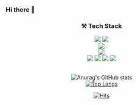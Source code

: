 ### Hi there 👋

<!--
**lDooh/lDooh** is a ✨ _special_ ✨ repository because its `README.md` (this file) appears on your GitHub profile.

Here are some ideas to get you started:

- 🔭 I’m currently working on ...
- 🌱 I’m currently learning ...
- 👯 I’m looking to collaborate on ...
- 🤔 I’m looking for help with ...
- 💬 Ask me about ...
- 📫 How to reach me: ...
- 😄 Pronouns: ...
- ⚡ Fun fact: ...
-->

<h3 align=center>⚒️ Tech Stack</h3>
<div align=center>
  <img src="https://img.shields.io/badge/Java-007396?style=flat-square&logo=java&logoColor=white">
  <img src="https://img.shields.io/badge/Python-3776AB?style=flat-square&logo=python&logoColor=white">
  <br>
  <img src="https://img.shields.io/badge/Spring Boot-6DB33F?style=flat-square&logo=springboot&logoColor=white">
  <br>
  <img src="https://img.shields.io/badge/MySQL-4479A1?style=flat-square&logo=mysql&logoColor=white">
  <br>
  <img src="https://img.shields.io/badge/Visual Studio Code-007ACC?style=flat-square&logo=visualstudiocode&logoColor=white">
  <img src="https://img.shields.io/badge/Android Studio-3DDC84?style=flat-square&logo=androidstudio&logoColor=white">
  <img src="https://img.shields.io/badge/IntelliJ IDEA-000000?style=flat-square&logo=intellijidea&logoColor=white">
  <img src="https://img.shields.io/badge/Eclipse IDE-2C2255?style=flat-square&logo=eclipseide&logoColor=white">
  <br><br>
  
<!--
  <a href="https://github.com/lDooh">
    <img src="https://img.shields.io/badge/Github-181717?style=flat-square&logo=github&logoColor=white"/>
  </a>
  &nbsp;
  <a href="mailto:dlengml0528@gmail.com">
    <img src="https://img.shields.io/badge/Gmail-EA4335?style=flat-square&logo=gmail&logoColor=white"/>
  </a>
  &nbsp;

  <br><br>
-->

  ![Anurag's GitHub stats](https://github-readme-stats.vercel.app/api?username=lDooh&show_icons=true&theme=swift)
  <br>
  [![Top Langs](https://github-readme-stats.vercel.app/api/top-langs/?username=lDooh&layout=compact&theme=swift)](https://github.com/anuraghazra/github-readme-stats)
  
  [![Hits](https://hits.seeyoufarm.com/api/count/incr/badge.svg?url=https%3A%2F%2Fgithub.com%2FlDooh&count_bg=%2379C83D&title_bg=%2360AAFF&icon=&icon_color=%23E7E7E7&title=hits&edge_flat=false)](https://hits.seeyoufarm.com)
</div>

<br>
